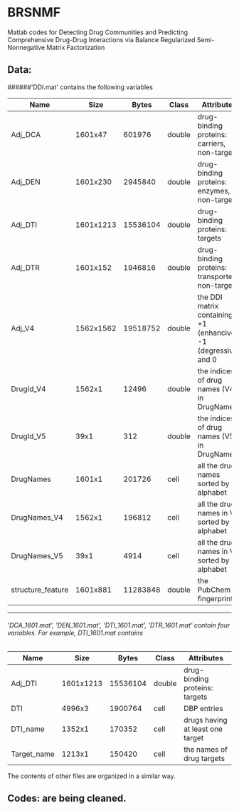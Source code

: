 # BRSNMF
Matlab codes for Detecting Drug Communities and Predicting Comprehensive Drug-Drug Interactions via Balance Regularized Semi-Nonnegative Matrix Factorization

## Data: 

######'DDI.mat' contains the following variables 

|Name                      |Size                 |Bytes  |Class     |Attributes|          
| ------------ | ------------ | ------------ | ------------ | ------------ |          
|  Adj_DCA                |1601x47                |601976  |double    |drug-binding proteins: carriers, non-targets|          
|  Adj_DEN                |1601x230              |2945840  |double    |drug-binding proteins: enzymes, non-targets|          
|  Adj_DTI                |1601x1213            |15536104  |double    |drug-binding proteins: targets|          
|  Adj_DTR                |1601x152              |1946816  |double    |drug-binding proteins: transporters, non-targets|           
|  Adj_V4                 |1562x1562            |19518752  |double    |the DDI matrix containing +1 (enhancive), -1 (degressive) and 0|          
|  DrugId_V4              |1562x1                  |12496  |double    |the indices of drug names (V4) in DrugNames|          
|  DrugId_V5                |39x1                    |312  |double    |the indices of drug names (V5) in DrugNames|           
|  DrugNames              |1601x1                 |201726  |cell      |all the drug names sorted by alphabet|          
|  DrugNames_V4           |1562x1                 |196812  |cell      |all the drug names in V4 sorted by alphabet|          
|  DrugNames_V5             |39x1                   |4914  |cell      |all the drug names in V5 sorted by alphabet|          
|  structure_feature      |1601x881             |11283848  |double    |the PubChem fingerprints|          
---------------------

###### 'DCA_1601.mat', 'DEN_1601.mat', 'DTI_1601.mat', 'DTR_1601.mat' contain four variables. For example, DTI_1601.mat contains 

|Name                      |Size                 |Bytes  |Class     |Attributes|
| ------------ | ------------ | ------------ | ------------ | ------------ |
|  Adj_DTI          |1601x1213            |15536104  |double    |drug-binding proteins: targets|          
|  DTI              |4996x3                |1900764  |cell      |DBP entries|          
|  DTI_name         |1352x1                 |170352  |cell      |drugs having at least one target|          
|  Target_name      |1213x1                 |150420  |cell      |the names of drug targets|

The contents of other files are organized in a similar way.

## Codes: are being cleaned.

